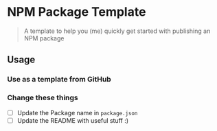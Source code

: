 # NPM Package Template

> A template to help you (me) quickly get started with publishing an NPM package


## Usage

### Use as a template from GitHub

### Change these things
- [ ] Update the Package name in `package.json`
- [ ] Update the README with useful stuff :)